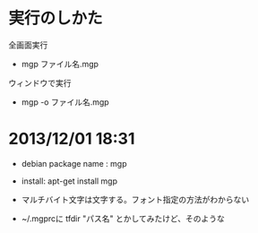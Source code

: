 # 実行のしかた

全画面実行  
* mgp ファイル名.mgp	

ウィンドウで実行  
* mgp -o ファイル名.mgp	


# 2013/12/01 18:31

* debian package name : mgp
* install: apt-get install mgp

* マルチバイト文字は文字する。フォント指定の方法がわからない
* ~/.mgprcに tfdir "パス名" とかしてみたけど、そのような
